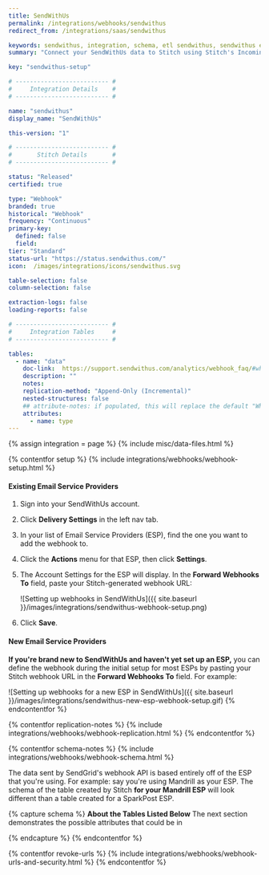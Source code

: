 ```yaml
---
title: SendWithUs
permalink: /integrations/webhooks/sendwithus
redirect_from: /integrations/saas/sendwithus

keywords: sendwithus, integration, schema, etl sendwithus, sendwithus etl, sendwithus schema, stitch webhooks
summary: "Connect your SendWithUs data to Stitch using Stitch's Incoming Webhooks integration. In this guide, you'll find setup instructions, info about replication, and the data you can expect to see in your data warehouse."

key: "sendwithus-setup"

# -------------------------- #
#     Integration Details    #
# -------------------------- #

name: "sendwithus"
display_name: "SendWithUs"

this-version: "1"

# -------------------------- #
#       Stitch Details       #
# -------------------------- #

status: "Released"
certified: true

type: "Webhook"
branded: true
historical: "Webhook"
frequency: "Continuous"
primary-key:
  defined: false
  field: 
tier: "Standard"
status-url: "https://status.sendwithus.com/"
icon:  /images/integrations/icons/sendwithus.svg

table-selection: false
column-selection: false

extraction-logs: false
loading-reports: false

# -------------------------- #
#     Integration Tables     #
# -------------------------- #

tables:
  - name: "data"
    doc-link:  https://support.sendwithus.com/analytics/webhook_faq/#what-do-these-webhooks-look-like
    description: ""
    notes: 
    replication-method: "Append-Only (Incremental)"
    nested-structures: false
    ## attribute-notes: if populated, this will replace the default "While we try to include everything here..." copy.
    attributes:
      - name: type
---
```

{% assign integration = page %}
{% include misc/data-files.html %}

{% contentfor setup %}
{% include integrations/webhooks/webhook-setup.html %}

#### Existing Email Service Providers

1. Sign into your SendWithUs account.
2. Click **Delivery Settings** in the left nav tab.
3. In your list of Email Service Providers (ESP), find the one you want to add the webhook to.
4. Click the **Actions** menu for that ESP, then click **Settings**.
5. The Account Settings for the ESP will display. In the **Forward Webhooks To** field, paste your Stitch-generated webhook URL:

   ![Setting up webhooks in SendWithUs]({{ site.baseurl }}/images/integrations/sendwithus-webhook-setup.png)
6. Click **Save**.

#### New Email Service Providers

**If you're brand new to SendWithUs and haven't yet set up an ESP,** you can define the webhook during the initial setup for most ESPs by pasting your Stitch webhook URL in the **Forward Webhooks To** field. For example:

![Setting up webhooks for a new ESP in SendWithUs]({{ site.baseurl }}/images/integrations/sendwithus-new-esp-webhook-setup.gif)
{% endcontentfor %}



{% contentfor replication-notes %}
{% include integrations/webhooks/webhook-replication.html %}
{% endcontentfor %}



{% contentfor schema-notes %}
{% include integrations/webhooks/webhook-schema.html %}

The data sent by SendGrid's webhook API is based entirely off of the ESP that you're using. For example: say you're using Mandrill as your ESP. The schema of the table created by Stitch **for your Mandrill ESP** will look different than a table created for a SparkPost ESP.

{% capture schema %}
**About the Tables Listed Below**
The next section demonstrates the possible attributes that could be in 

{% endcapture %}
{% endcontentfor %}



{% contentfor revoke-urls %}
{% include integrations/webhooks/webhook-urls-and-security.html %}
{% endcontentfor %}